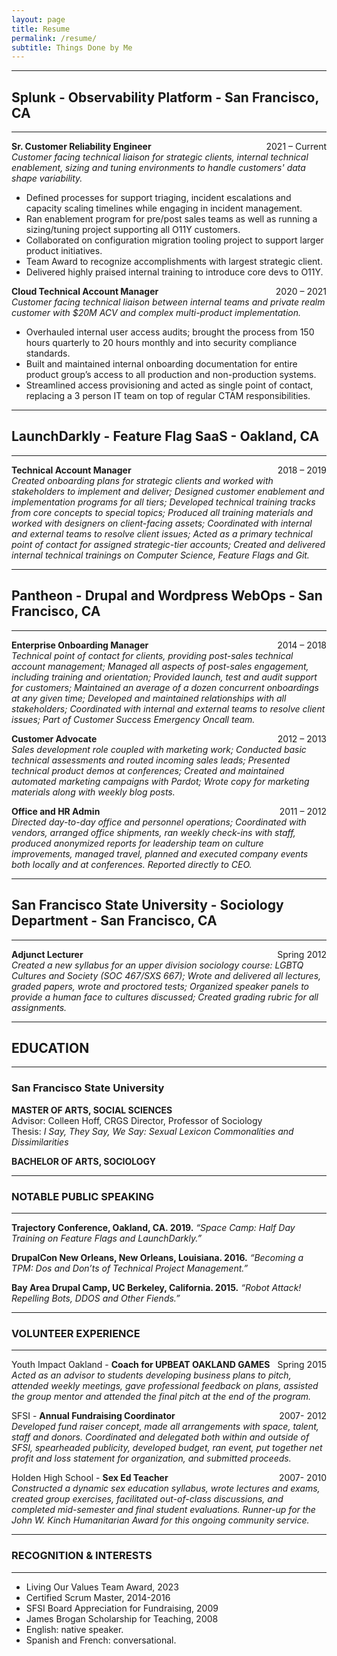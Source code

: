 ```yaml
---
layout: page
title: Resume
permalink: /resume/
subtitle: Things Done by Me
---
```



***
## Splunk - Observability Platform - San Francisco, CA
---------------

**Sr. Customer Reliability Engineer**  <span style="float: right; ">2021 – Current</span>  
_Customer facing technical liaison for strategic clients, internal technical enablement, sizing and tuning environments to handle customers' data shape variability._

- Defined processes for support triaging, incident escalations and capacity scaling timelines while engaging in incident management.
- Ran enablement program for pre/post sales teams as well as running a sizing/tuning project supporting all O11Y customers.
- Collaborated on configuration migration tooling project to support larger product initiatives. 
- Team Award to recognize accomplishments with largest strategic client. 
- Delivered highly praised internal training to introduce core devs to O11Y.

**Cloud Technical Account Manager**  <span style="float: right; ">2020 – 2021</span>  
_Customer facing technical liaison between internal teams and private realm customer with $20M ACV and complex multi-product implementation._

- Overhauled internal user access audits; brought the process from 150 hours quarterly to 20 hours monthly and into security compliance standards.
- Built and maintained internal onboarding documentation for entire product group’s access to all production and non-production systems.
- Streamlined access provisioning and acted as single point of contact, replacing a 3 person IT team on top of regular CTAM responsibilities.

***
## LaunchDarkly - Feature Flag SaaS - Oakland, CA
---------------

**Technical Account Manager**  <span style="float: right; ">2018 – 2019</span>  
_Created onboarding plans for strategic clients and worked with stakeholders to implement and deliver; Designed customer enablement and implementation programs for all tiers; Developed technical training tracks from core concepts to special topics; Produced all training materials and worked with designers on client-facing assets; Coordinated with internal and external teams to resolve client issues; Acted as a primary technical point of contact for assigned strategic-tier accounts; Created and delivered internal technical trainings on Computer Science, Feature Flags and Git._

***
## Pantheon - Drupal and Wordpress WebOps - San Francisco, CA
---------------

**Enterprise Onboarding Manager**  <span style="float: right; ">2014 – 2018</span>  
_Technical point of contact for clients, providing post-sales technical account management; Managed all aspects of post-sales engagement, including training and orientation; Provided launch, test and audit support for customers; Maintained an average of a dozen concurrent onboardings at any given time; Developed and maintained relationships with all stakeholders; Coordinated with internal and external teams to resolve client issues; Part of Customer Success Emergency Oncall team._


**Customer Advocate** <span style="float: right; ">2012 – 2013</span>  
_Sales development role coupled with marketing work; Conducted basic technical assessments and routed incoming sales leads; Presented technical product demos at conferences; Created and maintained automated marketing campaigns with Pardot; Wrote copy for marketing materials along with weekly blog posts._

**Office and HR Admin** <span style="float: right; ">2011 – 2012</span>  
_Directed day-to-day office and personnel operations; Coordinated with vendors, arranged
office shipments, ran weekly check-ins with staff, produced anonymized reports for
leadership team on culture improvements, managed travel, planned and executed
company events both locally and at conferences. Reported directly to CEO._

***
## San Francisco State University - Sociology Department - San Francisco, CA
---------------

**Adjunct Lecturer** <span style="float: right; ">Spring 2012</span>
<br>_Created a new syllabus for an upper division sociology course: LGBTQ Cultures and Society (SOC 467/SXS 667); Wrote and delivered all lectures, graded papers, wrote and proctored tests; Organized speaker panels to provide a human face to cultures discussed; Created grading rubric for all assignments._

***
## EDUCATION
---------------

### San Francisco State University  
**MASTER OF ARTS, SOCIAL SCIENCES** 
<br>Advisor: Colleen Hoff, CRGS Director, Professor of Sociology<br>
Thesis: *I Say, They Say, We Say: Sexual Lexicon Commonalities and Dissimilarities*  

**BACHELOR OF ARTS, SOCIOLOGY** 

***
### NOTABLE PUBLIC SPEAKING
---------------
**Trajectory Conference, Oakland, CA. 2019.**
*“Space Camp: Half Day Training on Feature Flags and LaunchDarkly.”*

**DrupalCon New Orleans, New Orleans, Louisiana. 2016.**
*“Becoming a TPM: Dos and Don’ts of Technical Project Management.”*

**Bay Area Drupal Camp, UC Berkeley, California. 2015.**
*“Robot Attack! Repelling Bots, DDOS and Other Fiends.”*

***
### VOLUNTEER EXPERIENCE
---------------
Youth Impact Oakland - **Coach for UPBEAT OAKLAND GAMES** <span style="float: right; "> Spring 2015</span>
 <br>_Acted as an advisor to students developing business plans to pitch, attended weekly meetings, gave professional feedback on plans, assisted the group mentor and attended the final pitch at the end of the program._

SFSI - **Annual Fundraising Coordinator** <span style="float: right; ">2007- 2012</span>  
_Developed fund raiser concept, made all arrangements with space, talent, staff and donors. Coordinated and delegated both within and outside of SFSI, spearheaded publicity, developed budget, ran event, put together net profit and loss statement for organization, and submitted proceeds._

Holden High School - **Sex Ed Teacher** <span style="float: right; ">2007- 2010</span>  
_Constructed a dynamic sex education syllabus, wrote lectures and exams, created group exercises, facilitated out-of-class discussions, and completed mid-semester and final student evaluations. Runner-up for the John W. Kinch Humanitarian Award for this ongoing community service._

***
### RECOGNITION & INTERESTS
---------------
- Living Our Values Team Award, 2023
- Certified Scrum Master, 2014-2016
- SFSI Board Appreciation for Fundraising, 2009
- James Brogan Scholarship for Teaching, 2008
- English: native speaker.
- Spanish and French: conversational.
